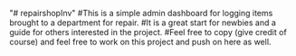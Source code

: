 "# repairshopInv" 
#This is a simple admin dashboard for logging items brought to  a department for repair.
#It is a great start for newbies and a guide for others interested in the project.
#Feel free to copy (give credit of course) and feel free to work on this project and push on here as well.
